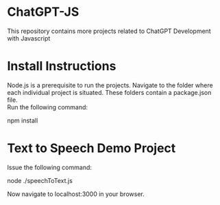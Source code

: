 # ChatGPT-JS
This repository contains more projects related to ChatGPT Development with Javascript

# Install Instructions
Node.js is a prerequisite to run the projects.
Navigate to the folder where each individual project is situated. These folders contain a package.json file.  
Run the following command: 

npm install  

# Text to Speech Demo Project
Issue the following command: 

node ./speechToText.js  

Now navigate to localhost:3000 in your browser.
